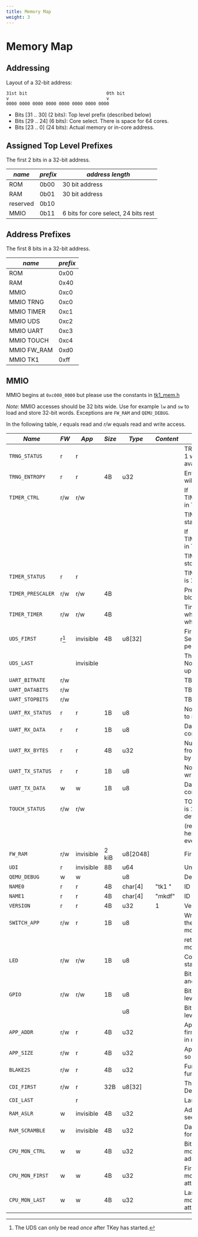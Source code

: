 ```yaml
---
title: Memory Map
weight: 3
---
```


# Memory Map

## Addressing

Layout of a 32-bit address:

```
31st bit                              0th bit
v                                     v
0000 0000 0000 0000 0000 0000 0000 0000
```

- Bits [31 .. 30] (2 bits): Top level prefix (described below)
- Bits [29 .. 24] (6 bits): Core select. There is space for 64 cores.
- Bits [23 ..  0] (24 bits): Actual memory or in-core address.


## Assigned Top Level Prefixes

The first 2 bits in a 32-bit address.

| *name*   | *prefix* | *address length*                     |
|----------|----------|--------------------------------------|
| ROM      | 0b00     | 30 bit address                       |
| RAM      | 0b01     | 30 bit address                       |
| reserved | 0b10     |                                      |
| MMIO     | 0b11     | 6 bits for core select, 24 bits rest |

## Address Prefixes

The first 8 bits in a 32-bit address.

| *name*      | *prefix* |
|-------------|----------|
| ROM         | 0x00     |
| RAM         | 0x40     |
| MMIO        | 0xc0     |
| MMIO TRNG   | 0xc0     |
| MMIO TIMER  | 0xc1     |
| MMIO UDS    | 0xc2     |
| MMIO UART   | 0xc3     |
| MMIO TOUCH  | 0xc4     |
| MMIO FW_RAM | 0xd0     |
| MMIO TK1    | 0xff     |

## MMIO

MMIO begins at `0xc000_0000` but please use the constants in
[tk1_mem.h](https://github.com/tillitis/tillitis-key1-apps/blob/main/apps/include/tk1_mem.h)

*Note*: MMIO accesses should be 32 bits wide. Use for example `lw` and
`sw` to load and store 32-bit words. Exceptions are `FW_RAM` and
`QEMU_DEBUG`.

In the following table, *r* equals read and *r/w* equals read and
write access.

| *Name*            | *FW*  | *App*     | *Size* | *Type*   | *Content* | *Description*                                                           |
|-------------------|-------|-----------|--------|----------|-----------|-------------------------------------------------------------------------|
| `TRNG_STATUS`     | r     | r         |        |          |           | TRNG_STATUS_READY_BIT is 1 when an entropy word is available.           |
| `TRNG_ENTROPY`    | r     | r         | 4B     | u32      |           | Entropy word. Reading a word will clear TRNG_STATUS.                    |
| `TIMER_CTRL`      | r/w   | r/w       |        |          |           | If TIMER_STATUS_RUNNING_BIT in TIMER_STATUS is 0, setting               |
|                   |       |           |        |          |           | TIMER_CTRL_START_BIT here starts the timer.                             |
|                   |       |           |        |          |           | If TIMER_STATUS_RUNNING_BIT in TIMER_STATUS is 1, setting               |
|                   |       |           |        |          |           | TIMER_CTRL_STOP_BIT here stops the timer.                               |
| `TIMER_STATUS`    | r     | r         |        |          |           | TIMER_STATUS_RUNNING_BIT is 1 when the timer is running.                |
| `TIMER_PRESCALER` | r/w   | r/w       | 4B     |          |           | Prescaler init value. Write blocked when running.                       |
| `TIMER_TIMER`     | r/w   | r/w       | 4B     |          |           | Timer init or current value while running. Write blocked when running.  |
| `UDS_FIRST`       | r[^3] | invisible | 4B     | u8[32]   |           | First word of Unique Device Secret key. Note: Read once per power up.   |
| `UDS_LAST`        |       | invisible |        |          |           | The last word of the UDS. Note: Read once per power up.                 |
| `UART_BITRATE`    | r/w   |           |        |          |           | TBD                                                                     |
| `UART_DATABITS`   | r/w   |           |        |          |           | TBD                                                                     |
| `UART_STOPBITS`   | r/w   |           |        |          |           | TBD                                                                     |
| `UART_RX_STATUS`  | r     | r         | 1B     | u8       |           | Non-zero when there is data to read.                                    |
| `UART_RX_DATA`    | r     | r         | 1B     | u8       |           | Data to read. Only the LSB contains data.                               |
| `UART_RX_BYTES`   | r     | r         | 4B     | u32      |           | Number of bytes received from the host and not yet read by the SW or FW.|
| `UART_TX_STATUS`  | r     | r         | 1B     | u8       |           | Non-zero when it's OK to write data to send.                            |
| `UART_TX_DATA`    | w     | w         | 1B     | u8       |           | Data to send. Only the LSB contains data.                               |
| `TOUCH_STATUS`    | r/w   | r/w       |        |          |           | TOUCH_STATUS_EVENT_BIT is 1 when touched. After detecting a touch event |
|                   |       |           |        |          |           | (reading a 1), write anything here to acknowledge the event.            |
| `FW_RAM`          | r/w   | invisible | 2 kiB  | u8[2048] |           | Firmware-only RAM.                                                      |
| `UDI`             | r     | invisible | 8B     | u64      |           | Unique Device ID (UDI).                                                 |
| `QEMU_DEBUG`      | w     | w         |        | u8       |           | Debug console (only in QEMU)                                            |
| `NAME0`           | r     | r         | 4B     | char[4]  | "tk1 "    | ID of core/stick, first part.                                           |
| `NAME1`           | r     | r         | 4B     | char[4]  | "mkdf"    | ID of core/stick, second part.                                          |
| `VERSION`         | r     | r         | 4B     | u32      | 1         | Version of core/stick.                                                  |
| `SWITCH_APP`      | r/w   | r         | 1B     | u8       |           | Write anything here to trigger the switch to application mode. Reading  |
|                   |       |           |        |          |           | returns 0 if TKey is in firmware mode, 0xffffffff if in app mode.       |
| `LED`             | r/w   | r/w       | 1B     | u8       |           | Controls the RGB color of the status indicator LED on TKey.             |
|                   |       |           |        |          |           | Bit 0 is Blue, bit 1 is Green, and bit 2 is Red LED.                    |
| `GPIO`            | r/w   | r/w       | 1B     | u8       |           | Bits 0 and 1 contain the input level of GPIO 1 and 2.                   |
|                   |       |           |        | u8       |           | Bits 3 and 4 store the output level of GPIO 3 and 4.                    |
| `APP_ADDR`        | r/w   | r         | 4B     | u32      |           | App load address, stored by firmware so app can find itself in memory.  |
| `APP_SIZE`        | r/w   | r         | 4B     | u32      |           | App size, stored by firmware so app can read its own size.              |
| `BLAKE2S`         | r/w   | r         | 4B     | u32      |           | Function pointer to a BLAKE2S function in the firmware.                 |
| `CDI_FIRST`       | r/w   | r         | 32B    | u8[32]   |           | The computed Compound Device Identifier (CDI).                          |
| `CDI_LAST`        |       | r         |        |          |           | Last word of CDI.                                                       |
| `RAM_ASLR`        | w     | invisible | 4B     | u32      |           | Address Space Randomization seed value for the RAM.                     |
| `RAM_SCRAMBLE`    | w     | invisible | 4B     | u32      |           | Data scrambling seed value for the RAM.                                 |
| `CPU_MON_CTRL`    | w     | w         | 4B     | u32      |           | Bit 0 enables CPU execution monitor. Can't be unset. Lock adresses      |
| `CPU_MON_FIRST`   | w     | w         | 4B     | u32      |           | First address of the area monitored for execution attempts |
| `CPU_MON_LAST`    | w     | w         | 4B     | u32      |           | Last address of the area monitored for execution attempts |

[^3]: The UDS can only be read *once* after TKey has started.
